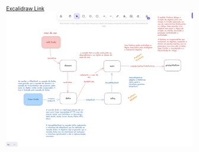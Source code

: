 [Excalidraw Link](https://excalidraw.com/#json=tFeULrTlLILLrhum5dphV,ZMyIpLRHWtm9QTOa4sicJg)
![add](./add.png)
